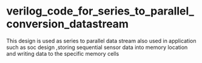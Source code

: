 # verilog_code_for_series_to_parallel_conversion_datastream
This design is used as series to parallel data stream also used in application such as soc design ,storing sequential sensor data into memory location and writing data to the specific memory cells

